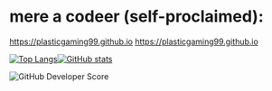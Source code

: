 # mere a codeer (self-proclaimed):
https://plasticgaming99.github.io
https://plasticgaming99.github.io

[![Top Langs](https://github-readme-stats.vercel.app/api/top-langs/?username=plasticgaming99&theme=molokai)](https://github.com/anuraghazra/github-readme-stats)[![GitHub stats](https://github-readme-stats.vercel.app/api?username=plasticgaming99&theme=molokai)](https://github.com/anuraghazra/github-readme-stats)

![GitHub Developer Score](https://github-stats-eta-two.vercel.app/api/stats/plasticgaming99)